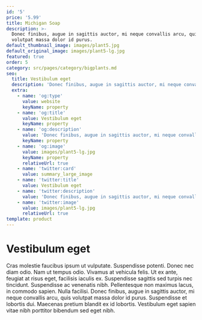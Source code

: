 ```yaml
---
id: '5'
price: '5.99'
title: Michigan Soap
description: >-
  Donec finibus, augue in sagittis auctor, mi neque convallis arcu, quis
  volutpat massa dolor id purus.
default_thumbnail_image: images/plant5.jpg
default_original_image: images/plant5-lg.jpg
featured: true
order: 5
category: src/pages/category/bigplants.md
seo:
  title: Vestibulum eget
  description: 'Donec finibus, augue in sagittis auctor, mi neque convallis arcu'
  extra:
    - name: 'og:type'
      value: website
      keyName: property
    - name: 'og:title'
      value: Vestibulum eget
      keyName: property
    - name: 'og:description'
      value: 'Donec finibus, augue in sagittis auctor, mi neque convallis arcu'
      keyName: property
    - name: 'og:image'
      value: images/plant5-lg.jpg
      keyName: property
      relativeUrl: true
    - name: 'twitter:card'
      value: summary_large_image
    - name: 'twitter:title'
      value: Vestibulum eget
    - name: 'twitter:description'
      value: 'Donec finibus, augue in sagittis auctor, mi neque convallis arcu'
    - name: 'twitter:image'
      value: images/plant5-lg.jpg
      relativeUrl: true
template: product
---
```


# Vestibulum eget

Cras molestie faucibus ipsum ut vulputate. Suspendisse potenti. Donec nec diam odio. Nam ut tempus odio. Vivamus at vehicula felis. Ut ex ante, feugiat at risus eget, facilisis iaculis ex. Suspendisse sagittis sed turpis nec tincidunt. Suspendisse ac venenatis nibh. Pellentesque non maximus lacus, in commodo sapien. Nulla facilisi. Donec finibus, augue in sagittis auctor, mi neque convallis arcu, quis volutpat massa dolor id purus. Suspendisse et lobortis dui. Maecenas pretium blandit ex id lobortis. Vestibulum eget sapien vitae nibh porttitor bibendum sed eget nibh.